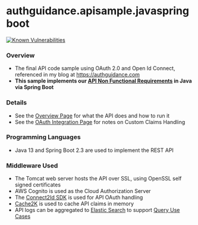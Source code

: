 # authguidance.apisample.javaspringboot

[![Known Vulnerabilities](https://snyk.io/test/github/gary-archer/authguidance.apisample.javaspringboot/badge.svg?targetFile=pom.xml)](https://snyk.io/test/github/gary-archer/authguidance.apisample.javaspringboot?targetFile=pom.xml)

### Overview 

* The final API code sample using OAuth 2.0 and Open Id Connect, referenced in my blog at https://authguidance.com
* **This sample implements our [API Non Functional Requirements](https://authguidance.com/2017/10/08/corporate-code-sample-core-behavior) in Java via Spring Boot**

### Details

* See the [Overview Page](https://authguidance.com/2019/03/24/java-spring-boot-api-overview/) for what the API does and how to run it
* See the [OAuth Integration Page](https://authguidance.com/2019/03/24/java-spring-boot-api-coding-key-points/) for notes on Custom Claims Handling

### Programming Languages

* Java 13 and Spring Boot 2.3 are used to implement the REST API

### Middleware Used

* The Tomcat web server hosts the API over SSL, using OpenSSL self signed certificates 
* AWS Cognito is used as the Cloud Authorization Server
* The [Connect2Id SDK](https://connect2id.com/products/nimbus-oauth-openid-connect-sdk) is used for API OAuth handling
* [Cache2K](https://cache2k.org) is used to cache API claims in memory
* API logs can be aggregated to [Elastic Search](https://authguidance.com/2019/07/19/log-aggregation-setup/) to support [Query Use Cases](https://authguidance.com/2019/08/02/intelligent-api-platform-analysis/)
